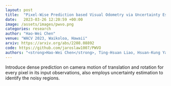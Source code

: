 ```yaml
---
layout: post
title:  "Pixel-Wise Prediction based Visual Odometry via Uncertainty Estimation"
date:   2023-03-26 12:20:59 +00:00
image: /assets/images/pwvo.png
categories: research
author: "Hao-Wei Chen"
venue: "WACV 2023, Waikoloa, Hawaii"
arxiv: https://arxiv.org/abs/2208.08892
code: https://github.com/jaroslaw1007/PWVO
authors: "<strong>Hao-Wei Chen</strong>, Ting-Hsuan Liao, Hsuan-Kung Yang, and Chun-Yi Lee"
---
```

Introduce dense prediction on camera motion of translation and rotation for every pixel in its input observations, also employs uncertainty estimation to identify the noisy regions.